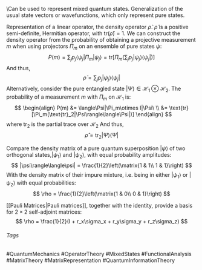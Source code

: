 \Can be used to represent mixed quantum states.
Generalization of the usual state vectors or wavefunctions, which only represent pure states.

Representation of a linear operator, the density operator $\hat{\rho}$. 
$\hat{\rho}$ is a positive semi-definite, Hermitian operator, with $\text{tr}(\hat{\rho})=1$.
We can construct the density operator from the probability of obtaining a projective measurement $m$ when using projectors $\Pi_m$ on an ensemble of pure states $\psi$: 
$$
P(m)=\sum_j p_j\langle\psi_j|\Pi_m|\psi_j\rangle = \text{tr}\left[\Pi_m\left( \sum_j p_j|\psi_j\rangle\langle\psi_j|\right)\right]
$$
And thus, 
$$
\hat{\rho} = \sum_jp_j|\psi_j\rangle\langle\psi_j|
$$
Alternatively, consider the pure entangled state $|\Psi\rangle\in\mathcal{H}_1\otimes\mathcal{H}_2$.
The probability of a measurement $m$ with $\Pi_m$ on $\mathcal{H}_1$ is:
$$
\begin{align}
P(m) &= \langle\Psi|\Pi_m\otimes I|\Psi\ \\
&= \text{tr}[\Pi_m(\text{tr}_2|\Psi\rangle\langle\Psi|)]
\end{align}
$$
where $\text{tr}_2$ is the partial trace over $\mathcal{H}_2$
And thus, 
$$
\hat{\rho} = \text{tr}_2|\Psi\rangle\langle\Psi|
$$

Compare the density matrix of a pure quantum superposition $|\psi\rangle$ of two orthogonal states,$|\psi_1\rangle$ and $|\psi_2\rangle$, with equal probability amplitudes:
$$
|\psi\rangle\langle\psi| = \frac{1}{2}\left(\matrix{1 & 1\\ 1 & 1}\right)
$$
With the density matrix of their impure mixture, i.e. being in either $|\psi_1\rangle$ or $|\psi_2\rangle$ with equal probabilities:
$$
\rho = \frac{1}{2}\left(\matrix{1 & 0\\ 0 & 1}\right)
$$

[[Pauli Matrices|Pauli matrices]], together with the identity, provide a basis for $2\times 2$ self-adjoint matrices:
$$
\rho = \frac{1}{2}(I + r_x\sigma_x + r_y\sigma_y + r_z\sigma_z)
$$

###### Tags
#QuantumMechanics #OperatorTheory #MixedStates #FunctionalAnalysis #MatrixTheory #MatrixRepresentation  #QuantumInformationTheory